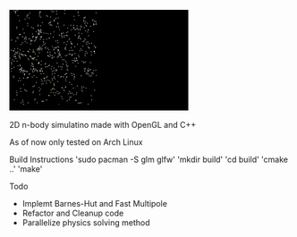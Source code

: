 ![til](/res/output.gif)

2D n-body simulatino made with OpenGL and C++

As of now only tested on Arch Linux

Build Instructions
'sudo pacman -S glm glfw'
'mkdir build'
'cd build'
'cmake ..'
'make'

Todo
- Implemt Barnes-Hut and Fast Multipole
- Refactor and Cleanup code
- Parallelize physics solving method
